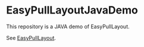 # EasyPullLayoutJavaDemo
This repository is a JAVA demo of EasyPullLayout.

See [EasyPullLayout](https://github.com/huzenan/EasyPullLayout).
